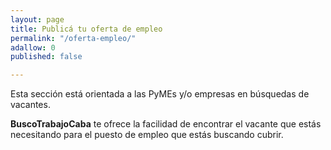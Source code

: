 ```yaml
---
layout: page
title: Publicá tu oferta de empleo
permalink: "/oferta-empleo/"
adallow: 0
published: false

---
```

Esta sección está orientada a las PyMEs y/o empresas en búsquedas de vacantes. 

 **BuscoTrabajoCaba** te ofrece la facilidad de encontrar el vacante que estás necesitando para el puesto de empleo que estás buscando cubrir.

 

  